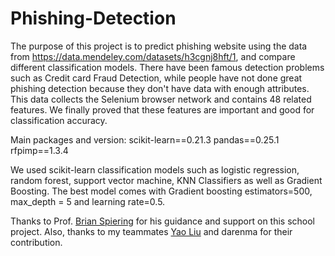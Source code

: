 # Phishing-Detection
The purpose of this project is to predict phishing website using the data from https://data.mendeley.com/datasets/h3cgnj8hft/1, and compare different classification models.
There have been famous detection problems such as Credit card Fraud Detection, while people have not done
great phishing detection because they don't have data with enough attributes. This data collects the Selenium
browser network and contains 48 related features. We finally proved that these features are important and good
for classification accuracy.

Main packages and version:
scikit-learn==0.21.3
pandas==0.25.1
rfpimp==1.3.4


We used scikit-learn classification models such as logistic regression, random forest, support vector machine,
KNN Classifiers as well as Gradient Boosting. The best model comes with Gradient boosting estimators=500, 
max_depth = 5 and learning rate=0.5.

Thanks to Prof. [Brian Spiering](https://github.com/brianspiering) for his guidance and support on this school project. Also, thanks to my teammates [Yao Liu](https://github.com/yaoliu622) and darenma for their contribution.
